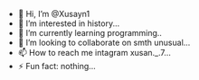 - 👋 Hi, I’m @Xusayn1
- 👀 I’m interested in  history...
- 🌱 I’m currently learning programming..
- 💞️ I’m looking to collaborate on smth unusual...
- 📫 How to reach me intagram xusan._.7...
- ⚡ Fun fact: nothing...

<!---
Xusayn1/Xusayn1 is a ✨ special ✨ repository because its `README.md` (this file) appears on your GitHub profile.
You can click the Preview link to take a look at your changes.
--->
